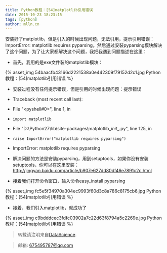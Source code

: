 ```yaml
---
title: Python教程：[54]matplotlib引用错误
date: 2015-10-23 18:23:15
tags: [python]
author: mlln.cn
---
```

安装好了matplotlib，但是引入的时候出现问题，无法引用，提示引用错误：ImportError: matplotlib requires pyparsing。然后通过安装pyparsing模块解决了这个问题，为了让大家都解决这个问题，我把我遇到问题描述在这里：

- 首先，我用的是exe文件装的matplotlib模块：

{% asset_img 54baacfb43166d2221538a0e442309f79152d2c1.jpg Python教程：[54]matplotlib引用错误 %}

- 安装过程没有任何提示错误，但是引用的时候出现问题：提示错误

- Traceback (most recent call last):

-   File "<pyshell#0>", line 1, in <module>

-     import matplotlib

-   File "D:\Python27\lib\site-packages\matplotlib\__init__.py", line 125, in <module>

-     raise ImportError("matplotlib requires pyparsing")

- ImportError: matplotlib requires pyparsing

- 解决问题的方法是安装pyparsing，用到setuptools，如果你没有安装setuptools，你可以在这里安装：http://jingyan.baidu.com/article/b907e627dd80df46e7891c2c.html

- 接着我们打开命令窗口，输入命令easy_install pyparsing

{% asset_img fc5e5f34970a304ec9993f60d3c8a786c8175cb6.jpg Python教程：[54]matplotlib引用错误 %}

- 接着，我们引入matplotlib，就成功了

{% asset_img c9bdddcec3fdfc03902a7c22d63f8794a5c2269e.jpg Python教程：[54]matplotlib引用错误 %}

> 转载请注明来自[DataScience](http://mlln.cn).

> 邮箱: 675495787@qq.com 
